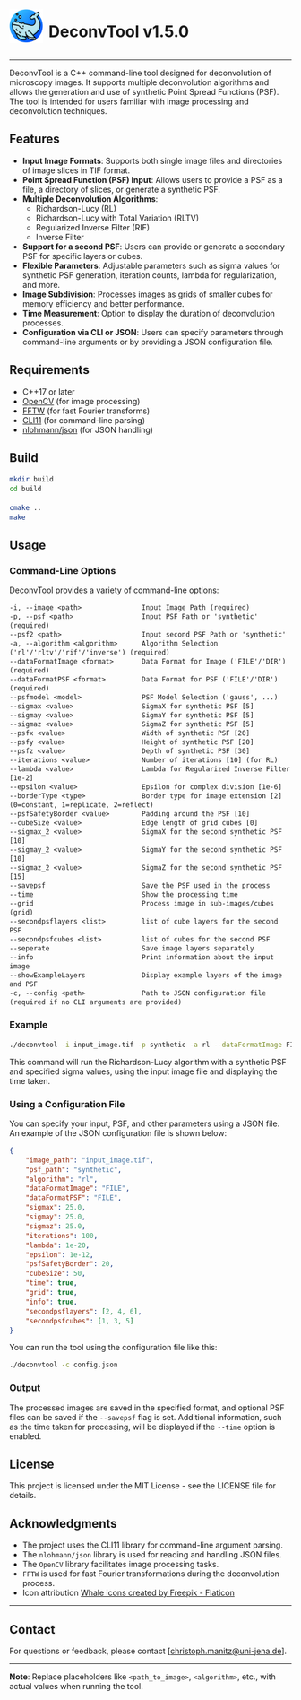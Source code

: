 <div style="display: flex; align-items: center;">
    <img src="icon.png" alt="Whale Icon" width="60" height="60" style="margin-right: 10px;">
    <h1>DeconvTool v1.5.0</h1>
</div>


---

DeconvTool is a C++ command-line tool designed for deconvolution of microscopy images. It supports multiple deconvolution algorithms and allows the generation and use of synthetic Point Spread Functions (PSF). The tool is intended for users familiar with image processing and deconvolution techniques.

## Features

- **Input Image Formats**: Supports both single image files and directories of image slices in TIF format.
- **Point Spread Function (PSF) Input**: Allows users to provide a PSF as a file, a directory of slices, or generate a synthetic PSF.
- **Multiple Deconvolution Algorithms**:
    - Richardson-Lucy (RL)
    - Richardson-Lucy with Total Variation (RLTV)
    - Regularized Inverse Filter (RIF)
    - Inverse Filter
- **Support for a second PSF**: Users can provide or generate a secondary PSF for specific layers or cubes.
- **Flexible Parameters**: Adjustable parameters such as sigma values for synthetic PSF generation, iteration counts, lambda for regularization, and more.
- **Image Subdivision**: Processes images as grids of smaller cubes for memory efficiency and better performance.
- **Time Measurement**: Option to display the duration of deconvolution processes.
- **Configuration via CLI or JSON**: Users can specify parameters through command-line arguments or by providing a JSON configuration file.

## Requirements

- C++17 or later
- [OpenCV](https://opencv.org/) (for image processing)
- [FFTW](http://www.fftw.org/) (for fast Fourier transforms)
- [CLI11](https://github.com/CLIUtils/CLI11) (for command-line parsing)
- [nlohmann/json](https://github.com/nlohmann/json) (for JSON handling)

## Build

```bash
mkdir build
cd build

cmake ..
make
```

## Usage

### Command-Line Options

DeconvTool provides a variety of command-line options:

```
-i, --image <path>               Input Image Path (required)
-p, --psf <path>                 Input PSF Path or 'synthetic' (required)
--psf2 <path>                    Input second PSF Path or 'synthetic'
-a, --algorithm <algorithm>      Algorithm Selection ('rl'/'rltv'/'rif'/'inverse') (required)
--dataFormatImage <format>       Data Format for Image ('FILE'/'DIR') (required)
--dataFormatPSF <format>         Data Format for PSF ('FILE'/'DIR') (required)
--psfmodel <model>               PSF Model Selection ('gauss', ...)
--sigmax <value>                 SigmaX for synthetic PSF [5]
--sigmay <value>                 SigmaY for synthetic PSF [5] 
--sigmaz <value>                 SigmaZ for synthetic PSF [5] 
--psfx <value>                   Width of synthetic PSF [20]
--psfy <value>                   Height of synthetic PSF [20]
--psfz <value>                   Depth of synthetic PSF [30]
--iterations <value>             Number of iterations [10] (for RL)
--lambda <value>                 Lambda for Regularized Inverse Filter [1e-2]
--epsilon <value>                Epsilon for complex division [1e-6]
--borderType <type>              Border type for image extension [2] (0=constant, 1=replicate, 2=reflect)
--psfSafetyBorder <value>        Padding around the PSF [10]
--cubeSize <value>               Edge length of grid cubes [0]
--sigmax_2 <value>               SigmaX for the second synthetic PSF [10]
--sigmay_2 <value>               SigmaY for the second synthetic PSF [10]
--sigmaz_2 <value>               SigmaZ for the second synthetic PSF [15]
--savepsf                        Save the PSF used in the process
--time                           Show the processing time
--grid                           Process image in sub-images/cubes (grid)
--secondpsflayers <list>         list of cube layers for the second PSF
--secondpsfcubes <list>          list of cubes for the second PSF
--seperate                       Save image layers separately
--info                           Print information about the input image
--showExampleLayers              Display example layers of the image and PSF
-c, --config <path>              Path to JSON configuration file (required if no CLI arguments are provided)
```

### Example

```bash
./deconvtool -i input_image.tif -p synthetic -a rl --dataFormatImage FILE --dataFormatPSF FILE --sigmax 20 --sigmay 20 --sigmaz 20 --iterations 200 --time
```

This command will run the Richardson-Lucy algorithm with a synthetic PSF and specified sigma values, using the input image file and displaying the time taken.

### Using a Configuration File

You can specify your input, PSF, and other parameters using a JSON file. An example of the JSON configuration file is shown below:

```json
{
    "image_path": "input_image.tif",
    "psf_path": "synthetic",
    "algorithm": "rl",
    "dataFormatImage": "FILE",
    "dataFormatPSF": "FILE",
    "sigmax": 25.0,
    "sigmay": 25.0,
    "sigmaz": 25.0,
    "iterations": 100,
    "lambda": 1e-20,
    "epsilon": 1e-12,
    "psfSafetyBorder": 20,
    "cubeSize": 50,
    "time": true,
    "grid": true,
    "info": true,
    "secondpsflayers": [2, 4, 6],
    "secondpsfcubes": [1, 3, 5]
}
```

You can run the tool using the configuration file like this:

```bash
./deconvtool -c config.json
```

### Output

The processed images are saved in the specified format, and optional PSF files can be saved if the `--savepsf` flag is set. Additional information, such as the time taken for processing, will be displayed if the `--time` option is enabled.

## License

This project is licensed under the MIT License - see the LICENSE file for details.

## Acknowledgments

- The project uses the CLI11 library for command-line argument parsing.
- The `nlohmann/json` library is used for reading and handling JSON files.
- The `OpenCV` library facilitates image processing tasks.
- `FFTW` is used for fast Fourier transformations during the deconvolution process.
- Icon attribution <a href="https://www.flaticon.com/free-icons/whale" title="whale icons">Whale icons created by Freepik - Flaticon</a>

---

## Contact

For questions or feedback, please contact [christoph.manitz@uni-jena.de].


---

**Note**: Replace placeholders like `<path_to_image>`, `<algorithm>`, etc., with actual values when running the tool.


